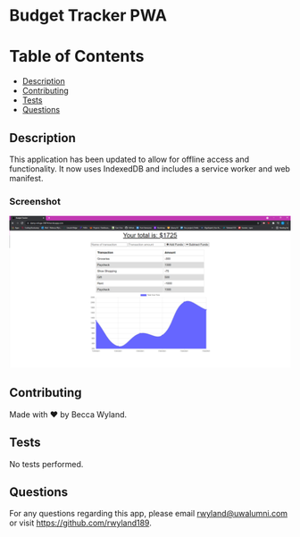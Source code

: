 # Budget Tracker PWA
 
# Table of Contents
* [Description](#description)
* [Contributing](#contributing)
* [Tests](#tests)
* [Questions](#Questions)

## Description
This application has been updated to allow for offline access and functionality. It now uses IndexedDB and includes a service worker and web manifest.

### Screenshot
![Budget Tracker Screenshot](./assets/screenshot.png)

## Contributing
Made with ❤️ by Becca Wyland.

## Tests
No tests performed.

## Questions
For any questions regarding this app, please email rwyland@uwalumni.com or visit https://github.com/rwyland189.